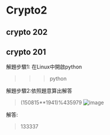 # Crypto2

## crypto 202

## crypto 201

解題步驟1: 在Linux中開啟python

>>>python

解題步驟2:依照題意算出解答

>(150815**1941)%435979
>![image](https://github.com/saho-yu/CTF2018/blob/master/Crypto2/pictures/crypto%20201.png)

解答:

>133337
